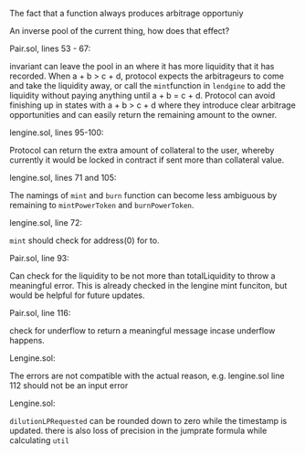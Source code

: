 The fact that a function always produces arbitrage opportuniy

An inverse pool of the current thing, how does that effect?

Pair.sol, lines 53 - 67:

invariant can leave the pool in an where it has more liquidity that it has recorded. When a + b > c + d, protocol expects the arbitrageurs to come and take the liquidity away, or call the `mint`function in `lendgine` to add the liquidity without paying anything until a + b = c + d. Protocol can avoid finishing up in states with a + b > c + d where they introduce clear arbitrage opportunities and can easily return the remaining amount to the owner.

lengine.sol, lines 95-100:

Protocol can return the extra amount of collateral to the user, whereby currently it would be locked in contract if sent more than collateral value.

lengine.sol, lines 71 and 105:

The namings of `mint` and `burn` function can become less ambiguous by remaining to `mintPowerToken` and `burnPowerToken`.

lengine.sol, line 72:

`mint` should check for address(0) for to.

Pair.sol, line 93:

Can check for the liquidity to be not more than totalLiquidity to throw a meaningful error. This is already checked in the lengine mint funciton, but would be helpful for future updates.

Pair.sol, line 116:

check for underflow to return a meaningful message incase underflow happens.

 Lengine.sol:

The errors are not compatible with the actual reason, e.g. lengine.sol line 112 should not be an input error

Lengine.sol:

`dilutionLPRequested` can be rounded down to zero while the timestamp is updated. there is also loss of precision in the jumprate formula while calculating `util`